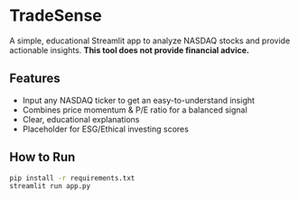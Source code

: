 # TradeSense

A simple, educational Streamlit app to analyze NASDAQ stocks and provide actionable insights.
**This tool does not provide financial advice.**

## Features

- Input any NASDAQ ticker to get an easy-to-understand insight
- Combines price momentum & P/E ratio for a balanced signal
- Clear, educational explanations
- Placeholder for ESG/Ethical investing scores

## How to Run

```bash
pip install -r requirements.txt
streamlit run app.py
